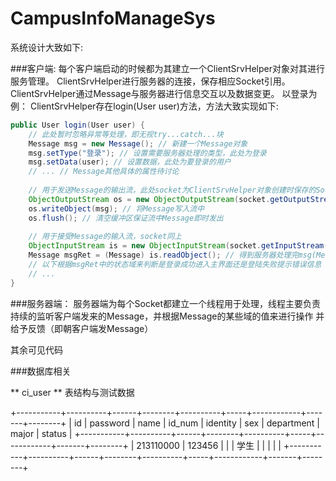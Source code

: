 CampusInfoManageSys
===================

系统设计大致如下:

###客户端:
每个客户端启动的时候都为其建立一个ClientSrvHelper对象对其进行服务管理。
ClientSrvHelper进行服务器的连接，保存相应Socket引用。
ClientSrvHelper通过Message与服务器进行信息交互以及数据变更。
以登录为例：
ClientSrvHelper存在login(User user)方法，方法大致实现如下:

```java
public User login(User user) {
	// 此处暂时忽略异常等处理，即无视try...catch...块
	Message msg = new Message(); // 新建一个Message对象
	msg.setType("登录"); // 设置需要服务器处理的类型，此处为登录
	msg.setData(user); // 设置数据，此处为要登录的用户
	// ... // Message其他具体的属性待讨论
	
	// 用于发送Message的输出流，此处socket为ClientSrvHelper对象创建时保存的Socket对象
	ObjectOutputStream os = new ObjectOutputStream(socket.getOutputStream()); 
	os.writeObject(msg); // 将Message写入流中
	os.flush(); // 清空缓冲区保证流中Message即时发出
	
	// 用于接受Message的输入流，socket同上
	ObjectInputStream is = new ObjectInputStream(socket.getInputStream());
	Message msgRet = (Message) is.readObject(); // 得到服务器处理完msg(Message)发回的反馈Message，即处理结果
	// 以下根据msgRet中的状态域来判断是登录成功进入主界面还是登陆失败提示错误信息
	// ...
}
```

###服务器端：
	服务器端为每个Socket都建立一个线程用于处理，线程主要负责持续的监听客户端发来的Message，并根据Message的某些域的值来进行操作
并给予反馈（即朝客户端发Message）


其余可见代码




###数据库相关


** ci_user ** 表结构与测试数据

+-----------+----------+------+--------+----------+-----+------------+-------+--------+
| id        | password | name | id_num | identity | sex | department | major | status |
+-----------+----------+------+--------+----------+-----+------------+-------+--------+
| 213110000 | 123456   |      |        | 学生     |     |            |       |        |
+-----------+----------+------+--------+----------+-----+------------+-------+--------+

